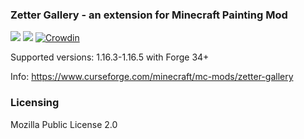 ### Zetter Gallery - an extension for Minecraft Painting Mod

[![](http://cf.way2muchnoise.eu/zetter-gallery.svg)](https://www.curseforge.com/minecraft/mc-mods/zetter
) [![](http://cf.way2muchnoise.eu/versions/zetter-gallery.svg)](https://www.curseforge.com/minecraft/mc-mods/zetter
)
[![Crowdin](https://badges.crowdin.net/zetter-gallery/localized.svg)](https://crowdin.com/project/zetter-gallery)

Supported versions: 1.16.3-1.16.5 with Forge 34+

Info: https://www.curseforge.com/minecraft/mc-mods/zetter-gallery

### Licensing

Mozilla Public License 2.0
